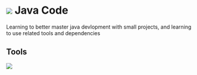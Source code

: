 # [![](https://skillicons.dev/icons?i=java)](https://skillicons.dev) Java Code
Learning to better master java devlopment with small projects, and learning to use related tools and dependencies
## Tools
[![](https://skillicons.dev/icons?i=gradle,maven)](https://skillicons.dev)
